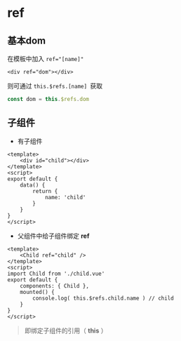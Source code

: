 # ref

## 基本dom

在模板中加入 `ref="[name]"`

```vue
<div ref="dom"></div>
```

则可通过 `this.$refs.[name] `获取

```js
const dom = this.$refs.dom
```

## 子组件

- 有子组件

```vue
<template>
	<div id="child"></div>
</template>
<script>
export default {
    data() {
        return {
            name: 'child'
        }
    }
}
</script>
```

- 父组件中给子组件绑定 **ref**

```vue
<template>
	<Child ref="child" />
</template>
<script>
import Child from './child.vue'
export default {
    components: { Child },
    mounted() {
        console.log( this.$refs.child.name ) // child
    }
}
</script>
```

> 即绑定子组件的引用（ **this** ）
